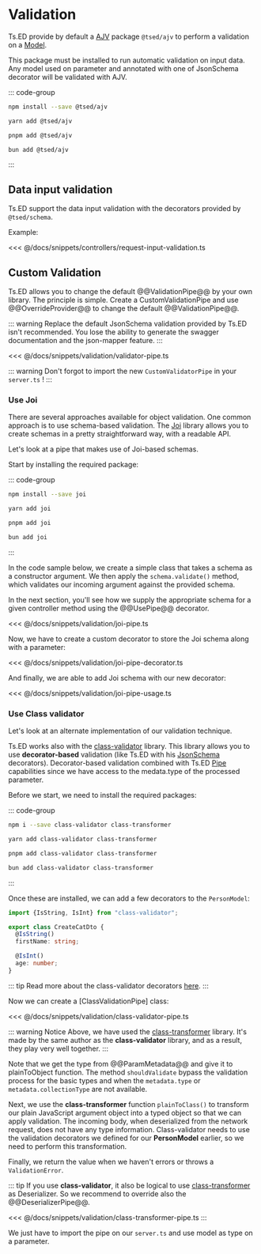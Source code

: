 # Validation

Ts.ED provide by default a [AJV](/tutorials/ajv.md) package `@tsed/ajv` to perform a validation on a [Model](/docs/model).

This package must be installed to run automatic validation on input data. Any model used on parameter and annotated with one of JsonSchema decorator will be
validated with AJV.

::: code-group

```sh [npm]
npm install --save @tsed/ajv
```

```sh [yarn]
yarn add @tsed/ajv
```

```sh [pnpm]
pnpm add @tsed/ajv
```

```sh [bun]
bun add @tsed/ajv
```
:::

## Data input validation

Ts.ED support the data input validation with the decorators provided by `@tsed/schema`.

Example:

<<< @/docs/snippets/controllers/request-input-validation.ts

## Custom Validation

Ts.ED allows you to change the default @@ValidationPipe@@ by your own library. The principle is simple.
Create a CustomValidationPipe and use @@OverrideProvider@@ to change the default @@ValidationPipe@@.

::: warning
Replace the default JsonSchema validation provided by Ts.ED isn't recommended. You lose the ability to generate the swagger documentation and the json-mapper feature.
:::

<<< @/docs/snippets/validation/validator-pipe.ts

::: warning
Don't forgot to import the new `CustomValidatorPipe` in your `server.ts` !
:::

### Use Joi

There are several approaches available for object validation. One common approach is to use schema-based validation.
The [Joi](https://github.com/hapijs/joi) library allows you to create schemas in a pretty straightforward way, with a readable API.

Let's look at a pipe that makes use of Joi-based schemas.

Start by installing the required package:

::: code-group

```sh [npm]
npm install --save joi
```

```sh [yarn]
yarn add joi
```

```sh [pnpm]
pnpm add joi
```

```sh [bun]
bun add joi
```

:::

In the code sample below, we create a simple class that takes a schema as a constructor argument.
We then apply the `schema.validate()` method, which validates our incoming argument against the provided schema.

In the next section, you'll see how we supply the appropriate schema for a given controller method using the @@UsePipe@@ decorator.

<<< @/docs/snippets/validation/joi-pipe.ts

Now, we have to create a custom decorator to store the Joi schema along with a parameter:

<<< @/docs/snippets/validation/joi-pipe-decorator.ts

And finally, we are able to add Joi schema with our new decorator:

<<< @/docs/snippets/validation/joi-pipe-usage.ts

### Use Class validator

Let's look at an alternate implementation of our validation technique.

Ts.ED works also with the [class-validator](https://github.com/typestack/class-validator) library.
This library allows you to use **decorator-based** validation (like Ts.ED with his [JsonSchema](/docs/model) decorators).
Decorator-based validation combined with Ts.ED [Pipe](/docs/pipes.html) capabilities since we have access to the medata.type of the processed parameter.

Before we start, we need to install the required packages:

::: code-group

```sh [npm]
npm i --save class-validator class-transformer
```

```sh [yarn]
yarn add class-validator class-transformer
```

```sh [pnpm]
pnpm add class-validator class-transformer
```

```sh [bun]
bun add class-validator class-transformer
```

:::

Once these are installed, we can add a few decorators to the `PersonModel`:

```typescript
import {IsString, IsInt} from "class-validator";

export class CreateCatDto {
  @IsString()
  firstName: string;

  @IsInt()
  age: number;
}
```

::: tip
Read more about the class-validator decorators [here](https://github.com/typestack/class-validator#usage).
:::

Now we can create a [ClassValidationPipe] class:

<<< @/docs/snippets/validation/class-validator-pipe.ts

::: warning Notice
Above, we have used the [class-transformer](https://github.com/typestack/class-transformer) library.
It's made by the same author as the **class-validator** library, and as a result, they play very well together.
:::

Note that we get the type from @@ParamMetadata@@ and give it to plainToObject function. The method `shouldValidate`
bypass the validation process for the basic types and when the `metadata.type` or `metadata.collectionType` are not available.

Next, we use the **class-transformer** function `plainToClass()` to transform our plain JavaScript argument object into a typed object
so that we can apply validation. The incoming body, when deserialized from the network request, does not have any type information.
Class-validator needs to use the validation decorators we defined for our **PersonModel** earlier,
so we need to perform this transformation.

Finally, we return the value when we haven't errors or throws a `ValidationError`.

::: tip
If you use **class-validator**, it also be logical to use [class-transformer](https://github.com/typestack/class-transformer) as Deserializer.
So we recommend to override also the @@DeserializerPipe@@.

<<< @/docs/snippets/validation/class-transformer-pipe.ts
:::

We just have to import the pipe on our `server.ts` and use model as type on a parameter.
